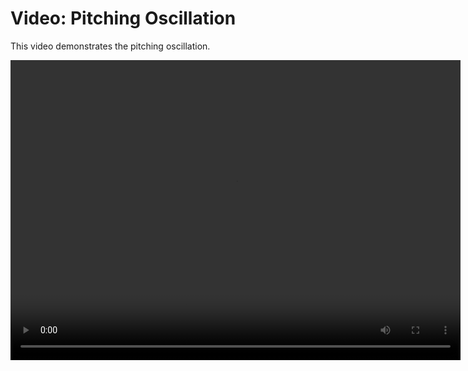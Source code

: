 # Video: Pitching Oscillation

This video demonstrates the pitching oscillation.

<video width="720" height="480" controls>
  <source src="https://github.com/siva-viknesh/siva-viknesh.github.io/raw/refs/heads/master/images/Pitching_oscillation.mp4" type="video/mp4">
  Your browser does not support the video tag.
</video>
